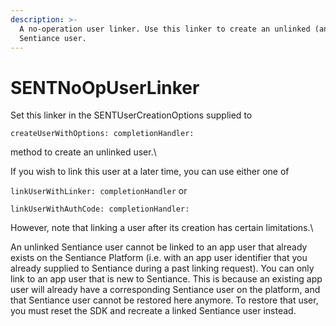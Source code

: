 ```yaml
---
description: >-
  A no-operation user linker. Use this linker to create an unlinked (anonymous)
  Sentiance user.
---
```


# SENTNoOpUserLinker

Set this linker in the SENTUserCreationOptions supplied to&#x20;

`createUserWithOptions: completionHandler:`&#x20;

method to create an unlinked user.\


&#x20;If you wish to link this user at a later time, you can use either one of&#x20;

`linkUserWithLinker: completionHandler` or&#x20;

`linkUserWithAuthCode: completionHandler:`

However, note that linking a user after its creation has certain limitations.\


An unlinked Sentiance user cannot be linked to an app user that already exists on the Sentiance Platform (i.e. with an app user identifier that you already supplied to Sentiance during a past linking request). You can only link to an app user that is new to Sentiance. This is because an existing app user will already have a corresponding Sentiance user on the platform, and that Sentiance user cannot be restored here anymore. To restore that user, you must reset the SDK and recreate a linked Sentiance user instead.
